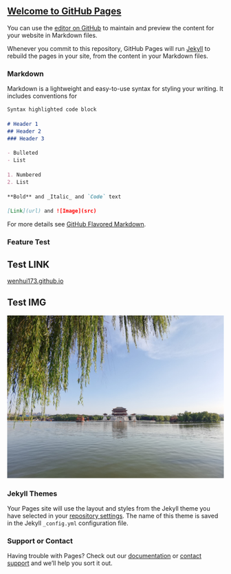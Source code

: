 ## [Welcome to GitHub Pages](https://www.baidu.com)

You can use the [editor on GitHub](https://github.com/wenhui173/wenhui173.github.io/edit/main/README.md) to maintain and preview the content for your website in Markdown files.

Whenever you commit to this repository, GitHub Pages will run [Jekyll](https://jekyllrb.com/) to rebuild the pages in your site, from the content in your Markdown files.

### Markdown

Markdown is a lightweight and easy-to-use syntax for styling your writing. It includes conventions for

```markdown
Syntax highlighted code block

# Header 1
## Header 2
### Header 3

- Bulleted
- List

1. Numbered
2. List

**Bold** and _Italic_ and `Code` text

[Link](url) and ![Image](src)
```

For more details see [GitHub Flavored Markdown](https://guides.github.com/features/mastering-markdown/).

### Feature Test

## Test LINK
[wenhui173.github.io](https://github.com/wenhui173/wenhui173.github.io)

## Test IMG
![image](https://github.com/wenhui173/wenhui173.github.io/blob/io-branch/IMG_20200826_175632%20(Large).jpg)

### Jekyll Themes

Your Pages site will use the layout and styles from the Jekyll theme you have selected in your [repository settings](https://github.com/wenhui173/wenhui173.github.io/settings). The name of this theme is saved in the Jekyll `_config.yml` configuration file.

### Support or Contact

Having trouble with Pages? Check out our [documentation](https://docs.github.com/categories/github-pages-basics/) or [contact support](https://github.com/contact) and we’ll help you sort it out.
